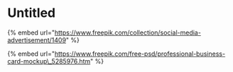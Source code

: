 # Untitled

{% embed url="https://www.freepik.com/collection/social-media-advertisement/1409" %}

{% embed url="https://www.freepik.com/free-psd/professional-business-card-mockup\_5285976.htm" %}



